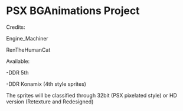 # PSX BGAnimations Project

Credits:

Engine_Machiner

RenTheHumanCat

Available:

-DDR 5th

-DDR Konamix (4th style sprites)

The sprites will be classified through 32bit (PSX pixelated style) or HD version (Retexture and Redesigned)


